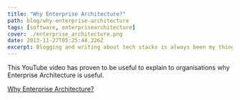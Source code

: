 ```yaml
---
title: "Why Enterprise Architecture?"
path: blog/why-enterprise-architecture
tags: [software, enterprisearchitecture]
cover: ./enterprise_architecture.png
date: 2013-11-27T05:25:44.226Z
excerpt: Blogging and writing about tech stacks is always been my thing. Why Enterprise Architecture
---
```


This YouTube video has proven to be useful to explain to organisations why Enterprise Architecture is useful.

[Why Enterprise Architecture?](http://www.youtube.com/watch?v=qDI2oF1bASk#t=0 "Why Enterprise Architecture?")
